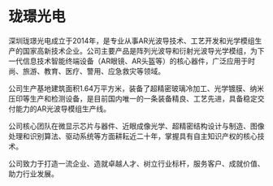 # 

# 珑璟光电

深圳珑璟光电成立于2014年，是专业从事AR光波导技术、工艺开发和光学模组生产的国家高新技术企业。公司主要产品是阵列光波导和衍射光波导光学模组，为下一代信息技术智能终端设备（AR眼镜、AR头盔等）的核心器件，广泛应用于时尚、旅游、教育、医疗、警用、应急救灾等领域。

公司生产基地建筑面积1.64万平方米，装备了超精密玻璃冷加工、光学镀膜、纳米压印等生产和检测设备，是目前国内唯一的一条装备精良、工艺先进，具备稳定交付能力的AR光波导模组生产线。

公司核心团队在微显示芯片与器件、近眼成像光学、超精密结构设计与制造、图像处理和识别算法、驱动系统等方面耕耘近二十年，掌握具有自主知识产权的核心技术。

公司致力于打造一流企业、造就卓越人才、树立行业标杆，服务客户、成就价值、助力行业发展。

